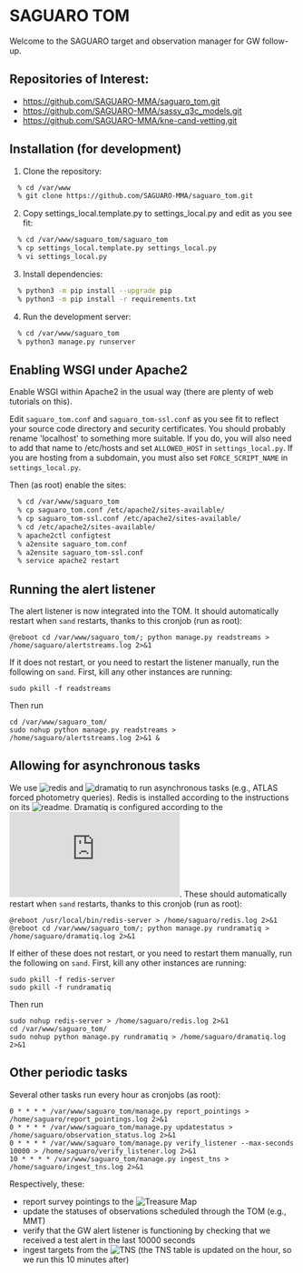 # SAGUARO TOM #

Welcome to the SAGUARO target and observation manager for GW follow-up.

## Repositories of Interest:

  * https://github.com/SAGUARO-MMA/saguaro_tom.git
  * https://github.com/SAGUARO-MMA/sassy_q3c_models.git
  * https://github.com/SAGUARO-MMA/kne-cand-vetting.git

## Installation (for development)

 1. Clone the repository:

  ```bash
    % cd /var/www
    % git clone https://github.com/SAGUARO-MMA/saguaro_tom.git
  ```

 2. Copy settings_local.template.py to settings_local.py and edit as you see fit:

  ```bash
    % cd /var/www/saguaro_tom/saguaro_tom
    % cp settings_local.template.py settings_local.py
    % vi settings_local.py
  ```

  3. Install dependencies:

  ```bash
    % python3 -m pip install --upgrade pip
    % python3 -m pip install -r requirements.txt
  ```

  4. Run the development server:

  ```bash
    % cd /var/www/saguaro_tom
    % python3 manage.py runserver
  ```

## Enabling WSGI under Apache2

Enable WSGI within Apache2 in the usual way (there are plenty of web tutorials on this).

Edit `saguaro_tom.conf` and `saguaro_tom-ssl.conf` as you see fit to reflect your source
code directory and security certificates. You should probably rename 'localhost' to something
more suitable. If you do, you will also need to add that name to /etc/hosts and set 
`ALLOWED_HOST` in `settings_local.py`. If you are hosting from a subdomain, you must also set
`FORCE_SCRIPT_NAME` in `settings_local.py`. 


Then (as root) enable the sites:

  ```bash
    % cd /var/www/saguaro_tom
    % cp saguaro_tom.conf /etc/apache2/sites-available/
    % cp saguaro_tom-ssl.conf /etc/apache2/sites-available/
    % cd /etc/apache2/sites-available/
    % apache2ctl configtest
    % a2ensite saguaro_tom.conf
    % a2ensite saguaro_tom-ssl.conf
    % service apache2 restart
  ```

## Running the alert listener
The alert listener is now integrated into the TOM. It should automatically restart when `sand` restarts, thanks to this cronjob (run as root):
```
@reboot cd /var/www/saguaro_tom/; python manage.py readstreams > /home/saguaro/alertstreams.log 2>&1
```

If it does not restart, or you need to restart the listener manually, run the following on `sand`. First, kill any other instances are running:
```
sudo pkill -f readstreams
```

Then run
```
cd /var/www/saguaro_tom/
sudo nohup python manage.py readstreams > /home/saguaro/alertstreams.log 2>&1 &
```

## Allowing for asynchronous tasks
We use ![redis](https://redis.io) and ![dramatiq](https://dramatiq.io) to run asynchronous tasks (e.g., ATLAS forced photometry queries).
Redis is installed according to the instructions on its ![readme](https://github.com/redis/redis).
Dramatiq is configured according to the ![TOM Toolkit documentation](https://tom-toolkit.readthedocs.io/en/stable/managing_data/forced_photometry.html#configuring-your-tom-to-serve-tasks-asynchronously).
These should automatically restart when `sand` restarts, thanks to this cronjob (run as root):
```
@reboot /usr/local/bin/redis-server > /home/saguaro/redis.log 2>&1
@reboot cd /var/www/saguaro_tom/; python manage.py rundramatiq > /home/saguaro/dramatiq.log 2>&1
```

If either of these does not restart, or you need to restart them manually, run the following on `sand`. First, kill any other instances are running:
```
sudo pkill -f redis-server
sudo pkill -f rundramatiq
```

Then run
```
sudo nohup redis-server > /home/saguaro/redis.log 2>&1
cd /var/www/saguaro_tom/
sudo nohup python manage.py rundramatiq > /home/saguaro/dramatiq.log 2>&1
```

## Other periodic tasks
Several other tasks run every hour as cronjobs (as root):
```
0 * * * * /var/www/saguaro_tom/manage.py report_pointings > /home/saguaro/report_pointings.log 2>&1
0 * * * * /var/www/saguaro_tom/manage.py updatestatus > /home/saguaro/observation_status.log 2>&1
0 * * * * /var/www/saguaro_tom/manage.py verify_listener --max-seconds 10000 > /home/saguaro/verify_listener.log 2>&1
10 * * * * /var/www/saguaro_tom/manage.py ingest_tns > /home/saguaro/ingest_tns.log 2>&1
```

Respectively, these:
- report survey pointings to the ![Treasure Map](https://treasuremap.space)
- update the statuses of observations scheduled through the TOM (e.g., MMT)
- verify that the GW alert listener is functioning by checking that we received a test alert in the last 10000 seconds
- ingest targets from the ![TNS](https://wis-tns.org) (the TNS table is updated on the hour, so we run this 10 minutes after)
